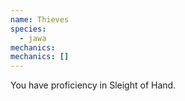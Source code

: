 ```yaml
---
name: Thieves
species:
  - jawa
mechanics:
mechanics: []
---
```

You have proficiency in Sleight of Hand.
